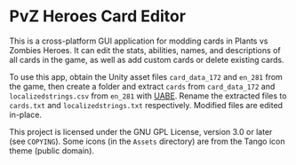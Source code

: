 # PvZ Heroes Card Editor
This is a cross-platform GUI application for modding cards in Plants vs Zombies Heroes.
It can edit the stats, abilities, names, and descriptions of all cards in the game,
as well as add custom cards or delete existing cards.

To use this app, obtain the Unity asset files `card_data_172` and `en_281` from the game,
then create a folder and extract `cards` from `card_data_172` and `localizedstrings.csv`
from `en_281` with [UABE](https://github.com/SeriousCache/UABE). Rename the extracted files
to `cards.txt` and `localizedstrings.txt` respectively. Modified files are edited in-place.

This project is licensed under the GNU GPL License, version 3.0 or later (see `COPYING`).
Some icons (in the `Assets` directory) are from the Tango icon theme (public domain).
